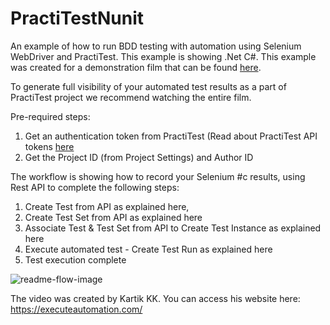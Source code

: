 # PractiTestNunit

An example of how to run BDD testing with automation using Selenium WebDriver and PractiTest.   This example is showing .Net C#. 
This example was created for a demonstration film that can be found [here](https://www.youtube.com/watch?v=wBntAx7-Jzs). 

To generate full visibility of your automated test results as a part of PractiTest project we recommend watching the entire film. 

Pre-required steps: 
1. Get an authentication token from PractiTest (Read about PractiTest API tokens [here](https://www.practitest.com/help/account/account-api-tokens/)
2. Get the Project ID (from Project Settings) and Author ID  

The workflow is showing how to record your Selenium #c results, using Rest API to complete the following steps: 
1. Create Test from API as explained here,   
2. Create Test Set from API as explained here
3. Associate Test & Test Set from API to Create Test Instance as explained here
4. Execute automated test - Create Test Run as explained here
5. Test execution complete 



![readme-flow-image](https://user-images.githubusercontent.com/91754/179421791-ef95eef5-87f6-4432-8f21-98745b777e03.png)


The video was created by Kartik KK.  You can access his website here: https://executeautomation.com/
